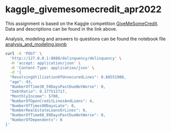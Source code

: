 # kaggle_givemesomecredit_apr2022

This assignment is based on the Kaggle competition [GiveMeSomeCredit](https://www.kaggle.com/competitions/GiveMeSomeCredit).
Data and descriptions can be found in the link above.

Analysis, modeling and answers to questions can be found the notebook file [analysis_and_modeling.ipynb](./analysis_and_modeling.ipynb)

```sh
curl -X 'POST' \
  'http://127.0.0.1:8888/delinquency/delinquency' \
  -H 'accept: application/json' \
  -H 'Content-Type: application/json' \
  -d '{
  "RevolvingUtilizationOfUnsecuredLines": 0.88551908,
  "age": 43,
  "NumberOfTime30_59DaysPastDueNotWorse": 0,
  "DebtRatio": 0.177512717,
  "MonthlyIncome": 5700,
  "NumberOfOpenCreditLinesAndLoans": 4,
  "NumberOfTimes90DaysLate": 0,
  "NumberRealEstateLoansOrLines": 0,
  "NumberOfTime60_89DaysPastDueNotWorse": 0,
  "NumberOfDependents": 0
}'
```
